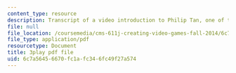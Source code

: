 ```yaml
---
content_type: resource
description: Transcript of a video introduction to Philip Tan, one of the course instructors.
file: null
file_location: /coursemedia/cms-611j-creating-video-games-fall-2014/6c7a56456670fc1afc346fc49f27a574_RY0X1oEQbb0.pdf
file_type: application/pdf
resourcetype: Document
title: 3play pdf file
uid: 6c7a5645-6670-fc1a-fc34-6fc49f27a574
---
```

